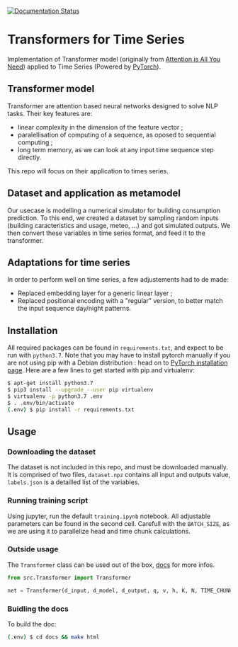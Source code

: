 [![Documentation Status](https://readthedocs.org/projects/timeseriestransformer/badge/?version=latest)](https://timeseriestransformer.readthedocs.io/en/latest/?badge=latest)

Transformers for Time Series
============================

Implementation of Transformer model (originally from [Attention is All You Need](https://arxiv.org/abs/1706.03762)) applied to Time Series (Powered by [PyTorch](https://pytorch.org/)).

## Transformer model
Transformer are attention based neural networks designed to solve NLP tasks. Their key features are:
- linear complexity in the dimension of the feature vector ;
- paralellisation of computing of a sequence, as oposed to sequential computing ;
- long term memory, as we can look at any input time sequence step directly.

This repo will focus on their application to times series.

## Dataset and application as metamodel
Our usecase is modelling a numerical simulator for building consumption prediction. To this end, we created a dataset by sampling random inputs (building caracteristics and usage, meteo, ...) and got simulated outputs. We then convert these variables in time series format, and feed it to the transformer.

## Adaptations for time series
In order to perform well on time series, a few adjustements had to de made:
- Replaced embedding layer for a generic linear layer ;
- Replaced positional encoding with a "regular" version, to better match the input sequence day/night patterns.

## Installation
All required packages can be found in `requirements.txt`, and expect to be run with `python3.7`. Note that you may have to install pytorch manually if you are not using pip with a Debian distribution : head on to [PyTorch installation page](https://pytorch.org/get-started/locally/). Here are a few lines to get started with pip and virtualenv:

```bash
$ apt-get install python3.7
$ pip3 install --upgrade --user pip virtualenv
$ virtualenv -p python3.7 .env
$ . .env/bin/activate
(.env) $ pip install -r requirements.txt
```

## Usage

### Downloading the dataset
The dataset is not included in this repo, and must be downloaded manually. It is comprised of two files, `dataset.npz` contains all input and outputs value, `labels.json` is a detailled list of the variables.

### Running training script
Using jupyter, run the default `training.ipynb` notebook. All adjustable parameters can be found in the second cell. Carefull with the `BATCH_SIZE`, as we are using it to parallelize head and time chunk calculations. 

### Outside usage
The `Transformer` class can be used out of the box, [docs](https://timeseriestransformer.readthedocs.io/en/latest/Transformer.html) for more infos.

```python
from src.Transformer import Transformer

net = Transformer(d_input, d_model, d_output, q, v, h, K, N, TIME_CHUNK, pe)
```

### Buidling the docs
To build the doc:
```bash
(.env) $ cd docs && make html
```
